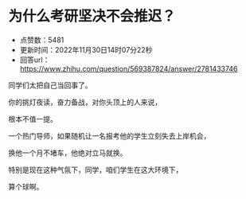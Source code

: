 # 为什么考研坚决不会推迟？
- 点赞数：5481
- 更新时间：2022年11月30日14时07分22秒
- 回答url：https://www.zhihu.com/question/569387824/answer/2781433746
<body>
 <p data-pid="Sme0b0Sq">同学们太把自己当回事了。</p>
 <p data-pid="Df3EF341">你的挑灯夜读，奋力备战，对你头顶上的人来说，</p>
 <p data-pid="K0-SwCl0">根本不值一提。</p>
 <p data-pid="Y2wal3Zo">一个热门导师，如果随机让一名报考他的学生立刻失去上岸机会，</p>
 <p data-pid="DAJsP_R_">换他一个月不堵车，他绝对立马就换。</p>
 <p data-pid="tEcqo5h9">特别是现在这种气氛下，同学，咱们学生在这大环境下，</p>
 <p data-pid="1HAZAq3m">算个球啊。</p>
</body>